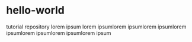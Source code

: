 # hello-world
tutorial repository
lorem ipsum lorem ipsumlorem ipsumlorem ipsumlorem ipsumlorem ipsumlorem ipsumlorem ipsum
